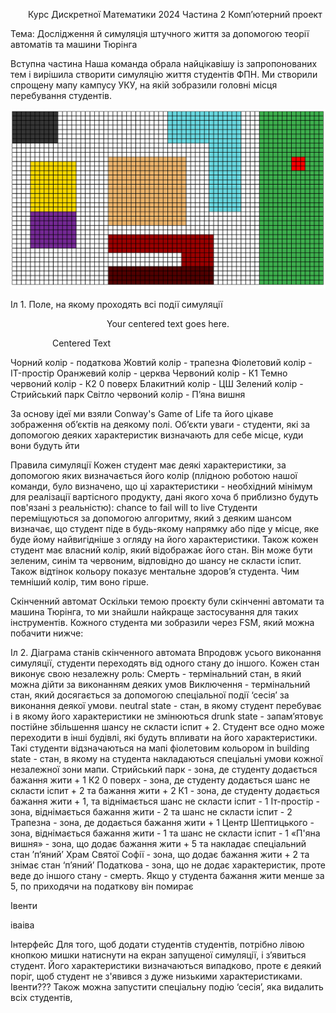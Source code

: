 &emsp;&emsp;Курс Дискретної Математики 2024
Частина 2
Комп’ютерний проект

Тема: Дослідження й симуляція 
штучного життя за
допомогою теорії автоматів 
та машини Тюрінга

Вступна частина
Наша команда обрала найцікавішу із запропонованих тем і вирішила створити симуляцію життя студентів ФПН. Ми створили спрощену мапу кампусу УКУ, на якій зобразили головні місця перебування студентів.

![alt text](readme_images/image.png)
<p align="center">

Іл 1. Поле, на якому проходять всі події симуляції 
</p>

<center>

Your centered text goes here.

</center>

&nbsp;&nbsp;&nbsp;&nbsp;&nbsp;&nbsp;&nbsp;&nbsp;&nbsp;&nbsp;&nbsp;&nbsp;&nbsp;&nbsp;&nbsp;&nbsp; Centered Text &nbsp;&nbsp;&nbsp;&nbsp;&nbsp;&nbsp;&nbsp;&nbsp;&nbsp;&nbsp;&nbsp;&nbsp;&nbsp;&nbsp;&nbsp;&nbsp;



	
Чорний колір - податкова
Жовтий колір - трапезна
Фіолетовий колір - IT-простір
Оранжевий колір - церква
Червоний колір - К1
Темно червоний колір - К2 0 поверх
Блакитний колір - ЦШ
Зелений колір - Стрийський парк
Світло червоний колір - П’яна вишня


За основу ідеї ми взяли Conway's Game of Life та його цікаве зображення об’єктів на деякому полі. Об’єкти уваги - студенти, які за допомогою деяких характеристик визначають для себе місце, куди вони будуть йти

Правила симуляції
Кожен студент має деякі характеристики, за допомогою яких визначається його колір (плідною роботою нашої команди, було визначено, що ці характеристики - необхідний мінімум для реалізації вартісного продукту, дані якого хоча б приблизно будуть пов'язані з реальністю):
chance to fail
will to live
Студенти переміщуються за допомогою алгоритму, який з деяким шансом визначає, що студент піде в будь-якому напрямку або піде у місце, яке буде йому найвигідніше з огляду на його характеристики. 
Також кожен студент має власний колір, який відображає його стан. Він може бути зеленим, синім та червоним, відповідно до шансу не скласти іспит. Також відтінок кольору показує ментальне здоров’я студента. Чим темніший колір, тим воно гірше.

Скінченний автомат
Оскільки темою проєкту були скінченні автомати та машина Тюрінга, то ми знайшли найкраще застосування для таких інструментів. Кожного студента ми зобразили через FSM, який можна побачити нижче:

Іл 2. Діаграма станів скінченного автомата
Впродовж усього виконання  симуляції, студенти переходять від одного стану до іншого. Кожен стан виконує свою незалежну роль:
Смерть - термінальний стан, в який можна дійти за виконанням деяких умов
Виключення - термінальний стан, який досягається за допомогою спеціальної події ‘сесія’ за виконання деякої умови.
neutral state - стан, в якому студент перебуває і в якому його характеристики не змінюються
drunk state - запам’ятовує постійне збільшення шансу не скласти іспит + 2. Студент все одно може переходити в інші будівлі, які будуть впливати на його характеристики. Такі студенти відзначаються на мапі фіолетовим кольором
in building state - стан, в якому на студента накладаються спеціальні умови кожної незалежної зони мапи.
Стрийський парк - зона, де студенту додається бажання жити + 1
К2 0 поверх - зона, де студенту додається шанс не скласти іспит + 2 та бажання жити + 2
К1 - зона, де студенту додається бажання жити + 1, та віднімається шанс не скласти іспит - 1
Іт-простір - зона, віднімається бажання жити - 2 та шанс не скласти іспит - 2
Трапезна - зона, де додається бажання жити + 1
Центр Шептицького - зона, віднімається бажання жити - 1 та шанс не скласти іспит - 1
«П'яна вишня» - зона, що додає бажання жити + 5 та накладає спеціальний стан ʼп’янийʼ
Храм Святої Софії - зона, що додає бажання жити + 2 та знімає стан ‘п’яний’
Податкова - зона, що не додає характеристик, проте веде до іншого стану - смерть. Якщо у студента бажання жити менше за 5, по приходячи на податкову він помирає


Івенти

іваіва



Інтерфейс
Для того, щоб додати студентів студентів, потрібно лівою кнопкою мишки натиснути на екран запущеної симуляції, і з’явиться студент. Його характеристики визначаються випадково, проте є деякий поріг, щоб студент не з'явився з дуже низькими характеристиками. Івенти???
Також можна запустити спеціальну подію ‘сесія’, яка видалить всіх студентів, 





